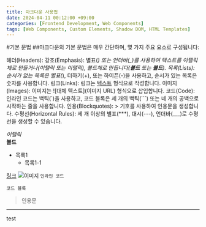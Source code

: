 ```yaml
---
title: 마크다운 사용법
date: 2024-04-11 00:12:00 +09:00
categories: [Frontend Development, Web Components]
tags: [Web Components, Custom Elements, Shadow DOM, HTML Templates]
---
```


#기본 문법 ##마크다운의 기본 문법은 매우 간단하며, 몇 가지 주요 요소로 구성됩니다:

헤더(Headers):
강조(Emphasis): 별표(*) 또는 언더바(\_)를 사용하여 텍스트를 이탤릭체로 만들거나(*이탤릭* 또는 *이탤릭*), 볼드체로 만듭니다(**볼드** 또는 **볼드**).
목록(Lists): 순서가 없는 목록은 별표(*), 더하기(+), 또는 하이픈(-)을 사용하고, 순서가 있는 목록은 숫자를 사용합니다.
링크(Links): 링크는 [텍스트](URL) 형식으로 작성합니다.
이미지(Images): 이미지는 ![대체 텍스트](이미지 URL) 형식으로 삽입합니다.
코드(Code): 인라인 코드는 백틱(`)을 사용하고, 코드 블록은 세 개의 백틱(```) 또는 네 개의 공백으로 시작하는 줄을 사용합니다.
인용(Blockquotes): > 기호를 사용하여 인용문을 생성합니다.
수평선(Horizontal Rules): 세 개 이상의 별표(\*\*\*), 대시(---), 언더바(\_\_\_)로 수평선을 생성할 수 있습니다.

_이탤릭_  
**볼드**

- 목록1
  - 목록1-1

[링크](https://www.markdownguide.org)
![이미지](https://www.markdownguide.org/assets/images/tux.png)
`인라인 코드`

```
코드 블록
```

> 인용문

---

test
